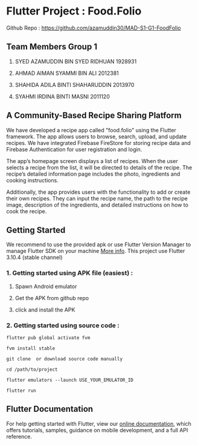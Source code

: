 # Flutter Project : Food.Folio

Github Repo : https://github.com/azamuddin30/MAD-S1-G1-FoodFolio

## Team Members Group 1

1. SYED AZAMUDDIN BIN SYED RIDHUAN 1928931

2. AHMAD AIMAN SYAMMI BIN ALI 2012381

3. SHAHIDA ADILA BINTI SHAHARUDDIN 2013970

4. SYAHMI IRDINA BINTI MASNI 2011120

## A Community-Based Recipe Sharing Platform

We have developed a recipe app called "food.folio" using the Flutter framework. The app allows users to browse, search, upload, and update recipes. We have integrated Firebase FireStore for storing recipe data and Firebase Authentication for user registration and login. 

The app’s homepage screen displays a list of recipes. When the user selects a recipe from the list, it will be directed to details of the recipe. The recipe’s detailed information page includes the photo, ingredients and cooking instructions. 

Additionally, the app provides users with the functionality to add or create their own recipes. They can input the recipe name, the path to the recipe image, description of the ingredients, and detailed instructions on how to cook the recipe.


## Getting Started

We recommend to use the provided apk or use Flutter Version Manager to manage Flutter SDK on your machine [More info](https://fvm.app/).
This project use Flutter 3.10.4 (stable channel)




### 1. Getting started using APK file (easiest) :

1. Spawn Android emulator 

2. Get the APK from github repo

3. click and install the APK


###  2. Getting started using source code :

```
flutter pub global activate fvm

fvm install stable

git clone  or download source code manually

cd /path/to/project

flutter emulators --launch USE_YOUR_EMULATOR_ID

flutter run
```


## Flutter Documentation

For help getting started with Flutter, view our
[online documentation](https://flutter.dev/docs), which offers tutorials,
samples, guidance on mobile development, and a full API reference.

